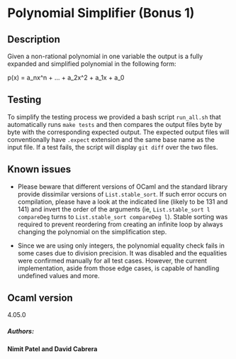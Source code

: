 # Polynomial Simplifier (Bonus 1)

## Description

Given a non-rational polynomial in one variable the output is a fully expanded and simplified polynomial in the following form:

p(x) = a_nx^n + ... + a_2x^2 + a_1x + a_0

## Testing

To simplify the testing process we provided a bash script `run_all.sh` that automatically runs `make tests` and then compares the output files byte by byte with the corresponding expected output. The expected output files will conventionally have `.expect` extension and the same base name as the input file. If a test fails, the script will display `git diff` over the two files.

## Known issues

- Please beware that different versions of OCaml and the standard library provide dissimilar versions of `List.stable_sort`. If such error occurs on compilation, please have a look at the indicated line (likely to be 131 and 141) and invert the order of the arguments (ie, `List.stable_sort l compareDeg` turns to `List.stable_sort compareDeg l`). Stable sorting was required to prevent reordering from creating an infinite loop by always changing the polynomial on the simplification step.

- Since we are using only integers, the polynomial equality check fails in some cases due to division precision. It was disabled and the equalities were confirmed manually for all test cases. However, the current implementation, aside from those edge cases, is capable of handling undefined values and more.

## Ocaml version
4.05.0

##### Authors:
**Nimit Patel and David Cabrera**
